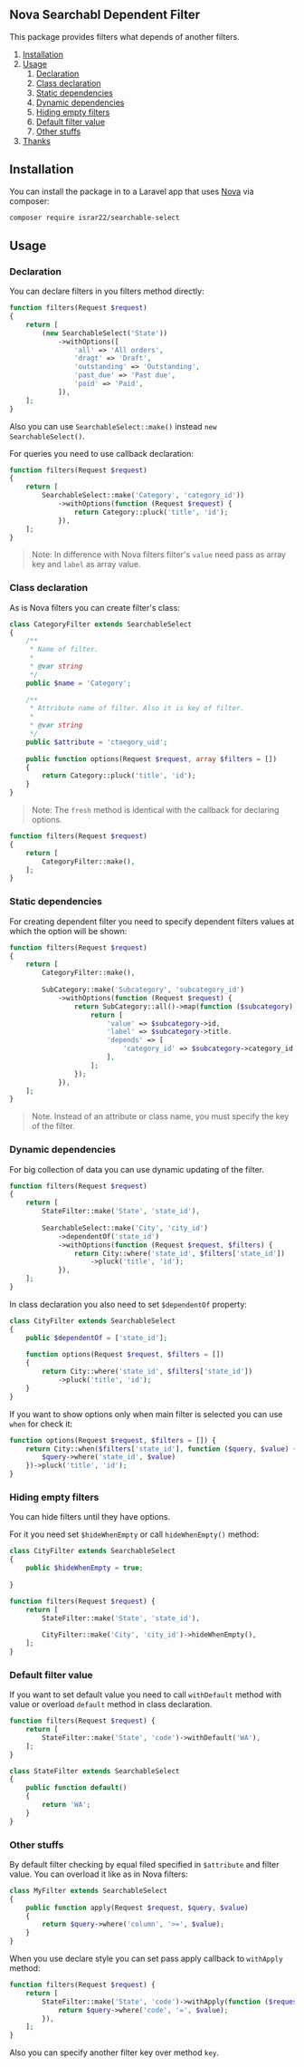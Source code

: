 ## Nova Searchabl Dependent Filter

This package provides filters what depends of another filters.

1. [Installation](#user-content-installation)
2. [Usage](#user-content-usage)
    1. [Declaration](#user-content-declaration)
    2. [Class declaration](#user-content-class-declaration)
    3. [Static dependencies](#user-content-static-dependencies)
    4. [Dynamic dependencies](#user-content-dynamic-dependencies)
    5. [Hiding empty filters](#user-content-hiding-empty-filters)
    6. [Default filter value](#user-content-default-filter-value)
    7. [Other stuffs](#user-content-other-stuffs)
3. [Thanks](#user-content-thanks)

## Installation

You can install the package in to a Laravel app that uses [Nova](https://nova.laravel.com) via composer:

```sh
composer require israr22/searchable-select
```

## Usage

### Declaration

You can declare filters in you filters method directly:

```php
function filters(Request $request)
{
    return [
        (new SearchableSelect('State'))
            ->withOptions([
                'all' => 'All orders',
                'dragt' => 'Draft',
                'outstanding' => 'Outstanding',
                'past_due' => 'Past due',
                'paid' => 'Paid',
            ]),
    ];
}
```

Also you can use `SearchableSelect::make()` instead `new SearchableSelect()`.

For queries you need to use callback declaration:

```php
function filters(Request $request)
{
    return [
        SearchableSelect::make('Category', 'category_id'))
            ->withOptions(function (Request $request) {
                return Category::pluck('title', 'id');
            }),
    ];
}
```

> Note: In difference with Nova filters filter's `value` need pass as array key and `label` as array value.
 
### Class declaration

As is Nova filters you can create filter's class:

```php
class CategoryFilter extends SearchableSelect
{
    /**
     * Name of filter.
     *
     * @var string
     */
    public $name = 'Category';
    
    /**
     * Attribute name of filter. Also it is key of filter.
     *
     * @var string
     */
    public $attribute = 'ctaegory_uid';
    
    public function options(Request $request, array $filters = [])
    {
        return Category::pluck('title', 'id');
    } 
}
```

> Note: The `fresh` method is identical with the callback for declaring options.

```php
function filters(Request $request)
{
    return [
        CategoryFilter::make(),
    ];
}
```

### Static dependencies

For creating dependent filter you need to specify dependent filters values at which the option will be shown:

```php
function filters(Request $request)
{
    return [
        CategoryFilter::make(),
        
        SubCategory::make('Subcategory', 'subcategory_id')
            ->withOptions(function (Request $request) {
                return SubCategory::all()->map(function ($subcategory) {
                    return [
                        'value' => $subcategory->id,
                        'label' => $subcategory->title.
                        'depends' => [
                            'category_id' => $subcategory->category_id, //Also you can set array of values
                        ],
                    ];
                });
            }),
    ];
}
```

> Note. Instead of an attribute or class name, you must specify the key of the filter.

### Dynamic dependencies

For big collection of data you can use dynamic updating of the filter.

```php
function filters(Request $request) 
{
    return [
        StateFilter::make('State', 'state_id'),
        
        SearchableSelect::make('City', 'city_id')
            ->dependentOf('state_id')
            ->withOptions(function (Request $request, $filters) {
                return City::where('state_id', $filters['state_id'])
                    ->pluck('title', 'id');
            }),
    ];
}
```

In class declaration you also need to set `$dependentOf` property: 

```php
class CityFilter extends SearchableSelect
{
    public $dependentOf = ['state_id'];
    
    function options(Request $request, $filters = [])
    {
        return City::where('state_id', $filters['state_id'])
            ->pluck('title', 'id');
    }
}
```

If you want to show options only when main filter is selected you can use `when` for check it:

```php
function options(Request $request, $filters = []) {
    return City::when($filters['state_id'], function ($query, $value) {
        $query->where('state_id', $value)
    })->pluck('title', 'id');
}
```

### Hiding empty filters

You can hide filters until they have options. 

For it you need set `$hideWhenEmpty` or call `hideWhenEmpty()` method:

```php
class CityFilter extends SearchableSelect
{
    public $hideWhenEmpty = true;
    
}
```

```php
function filters(Request $request) {
    return [
        StateFilter::make('State', 'state_id'),
        
        CityFilter::make('City', 'city_id')->hideWhenEmpty(),
    ];
}

```

### Default filter value

If you want to set default value you need to call `withDefault` method with value or overload `default` method in class declaration. 

```php
function filters(Request $request) {
    return [
        StateFilter::make('State', 'code')->withDefault('WA'),
    ];
}

```

```php
class StateFilter extends SearchableSelect
{
    public function default()
    {
        return 'WA';
    }
}

```

### Other stuffs

By default filter checking by equal filed specified in `$attribute` and filter value. You can overload it like as in Nova filters:

```php
class MyFilter extends SearchableSelect
{
    public function apply(Request $request, $query, $value)
    {
        return $query->where('column', '>=', $value);
    }
}
```

When you use declare style you can set pass apply callback to `withApply` method:
```php
function filters(Request $request) {
    return [
        StateFilter::make('State', 'code')->withApply(function ($request, $query, $value) {
            return $query->where('code', '=', $value);
        }),
    ];
}

```
 

Also you can specify another filter key over method `key`.